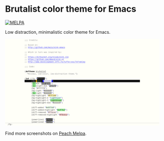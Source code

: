 # Brutalist color theme for Emacs

[![MELPA](https://melpa.org/packages/brutalist-theme-badge.svg)](https://melpa.org/#/brutalist-theme)

Low distraction, minimalistic color theme for Emacs.

![Brutalist Theme](data/screenshot.png)

Find more screenshots on [Peach Melpa](https://peach-melpa.org/themes/brutalist-theme).
